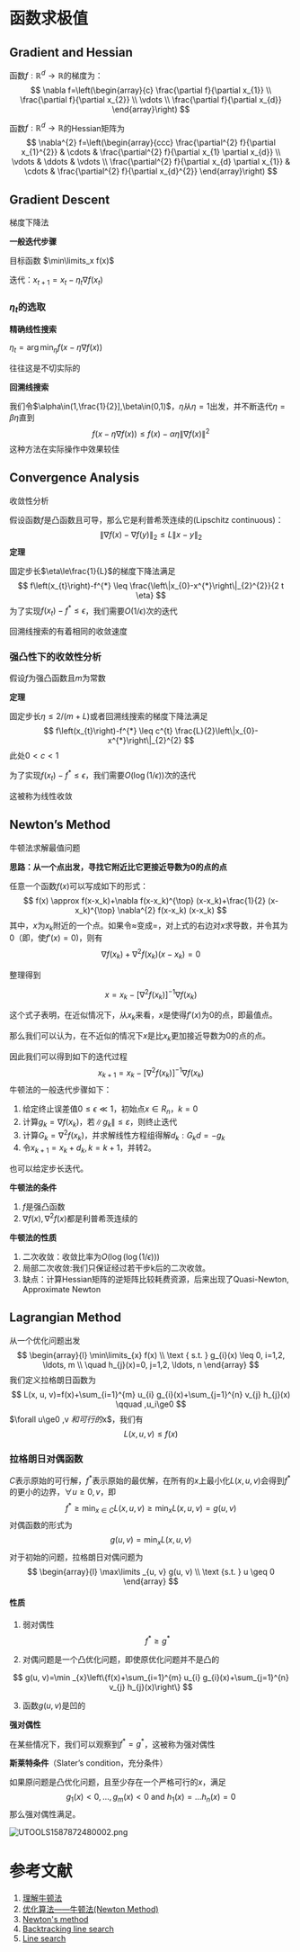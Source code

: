 # 函数求极值

## Gradient and Hessian

函数$f:\mathbb{R}^d\rightarrow\mathbb{R}$的梯度为：
$$
\nabla f=\left(\begin{array}{c}
\frac{\partial f}{\partial x_{1}} \\
\frac{\partial f}{\partial x_{2}} \\
\vdots \\
\frac{\partial f}{\partial x_{d}}
\end{array}\right)
$$


函数$f:\mathbb{R}^d\rightarrow\mathbb{R}$的Hessian矩阵为
$$
\nabla^{2} f=\left(\begin{array}{ccc}
\frac{\partial^{2} f}{\partial x_{1}^{2}} & \cdots & \frac{\partial^{2} f}{\partial x_{1} \partial x_{d}} \\
\vdots & \ddots & \vdots \\
\frac{\partial^{2} f}{\partial x_{d} \partial x_{1}} & \cdots & \frac{\partial^{2} f}{\partial x_{d}^{2}}
\end{array}\right)
$$

## Gradient Descent

梯度下降法

**一般迭代步骤**

目标函数 $\min\limits_x f(x)$

迭代：$x_{t+1}=x_{t}-\eta_{t} \nabla f\left(x_{t}\right)$

### $\eta_t$的选取

**精确线性搜索**

$\eta_{t}=\arg \min _{\eta} f(x-\eta \nabla f(x))$

往往这是不切实际的

**回溯线搜索**

我们令$\alpha\in(1,\frac{1}{2}],\beta\in(0,1)$，$\eta$从$\eta=1$出发，并不断迭代$\eta=\beta\eta$直到
$$
f(x-\eta \nabla f(x)) \leq f(x)-\alpha \eta\|\nabla f(x)\|^{2}
$$
这种方法在实际操作中效果较佳

## Convergence Analysis

收敛性分析

假设函数$f$是凸函数且可导，那么它是利普希茨连续的(Lipschitz continuous)：
$$
\|\nabla f(x)-\nabla f(y)\|_{2} \leq L\|x-y\|_{2}
$$
**定理**

固定步长$\eta\le\frac{1}{L}$的梯度下降法满足
$$
f\left(x_{t}\right)-f^{*} \leq \frac{\left\|x_{0}-x^{*}\right\|_{2}^{2}}{2 t \eta}
$$
为了实现$f\left(x_{t}\right)-f^{*} \leq\epsilon$，我们需要$O(1 / \epsilon)$次的迭代

回溯线搜索的有着相同的收敛速度

### 强凸性下的收敛性分析

假设$f$为强凸函数且$m$为常数

**定理**

固定步长$\eta\le2/(m+L)$或者回溯线搜索的梯度下降法满足
$$
f\left(x_{t}\right)-f^{*} \leq c^{t} \frac{L}{2}\left\|x_{0}-x^{*}\right\|_{2}^{2}
$$
此处$0<c<1$

为了实现$f\left(x_{t}\right)-f^{*} \leq\epsilon$，我们需要$O(\log(1 / \epsilon))$次的迭代

这被称为线性收敛

## Newton’s Method

牛顿法求解最值问题

**思路：从一个点出发，寻找它附近比它更接近导数为0的点的点**

任意一个函数$f(x)$可以写成如下的形式：
$$
f(x) \approx f(x-x_k)+\nabla f(x-x_k)^{\top} (x-x_k)+\frac{1}{2} (x-x_k)^{\top} \nabla^{2} f(x-x_k) (x-x_k)
$$
其中，$x$为$x_k$附近的一个点。如果令$\approx$变成$=$，对上式的右边对$x$求导数，并令其为0（即，使$f\prime(x)=0$)，则有
$$
\nabla f(x_k) + \nabla^{2} f(x_k) (x-x_k)=0
$$

整理得到


$$
x=x_k-\left[\nabla^{2} f(x_k)\right]^{-1} \nabla f(x_k)
$$

这个式子表明，在近似情况下，从$x_k$来看，$x$是使得$f\prime(x)$为$0$的点，即最值点。

那么我们可以认为，在不近似的情况下$x$是比$x_k$更加接近导数为0的点的点。

因此我们可以得到如下的迭代过程
$$
x_{k+1}=x_k-\left[\nabla^{2} f(x_k)\right]^{-1} \nabla f(x_k)
$$
牛顿法的一般迭代步骤如下：

1. 给定终止误差值$0\leq\epsilon\ll1$，初始点$x\in R_n$，$k=0$
2. 计算$g_{k}=\nabla f\left(x_{k}\right)$，若$\left\|g_{k}\right\| \leq \varepsilon$，则终止迭代
3. 计算$G_{k}=\nabla^2 f\left(x_{k}\right)$，并求解线性方程组得解$d_{k}: G_{k} d=-g_{k}$
4. 令$x_{k+1}=x_{k}+d_{k}, k=k+1$，并转2。

也可以给定步长迭代。

**牛顿法的条件**

1. $f$是强凸函数
2. $\nabla f(x),\nabla^2 f(x)$都是利普希茨连续的

**牛顿法的性质**

1. 二次收敛：收敛比率为$O(\log(\log(1 / \epsilon)))$
2. 局部二次收敛:我们只保证经过若干步k后的二次收敛。
3. 缺点：计算Hessian矩阵的逆矩阵比较耗费资源，后来出现了Quasi-Newton, Approximate Newton

## Lagrangian Method

从一个优化问题出发
$$
\begin{array}{l}
\min\limits_{x} f(x) \\
\text { s.t. } g_{i}(x) \leq 0, i=1,2, \ldots, m \\
\quad h_{j}(x)=0, j=1,2, \ldots, n
\end{array}
$$
我们定义拉格朗日函数为
$$
L(x, u, v)=f(x)+\sum_{i=1}^{m} u_{i} g_{i}(x)+\sum_{j=1}^{n} v_{j} h_{j}(x) \qquad ,u_i\ge0
$$
$\forall u\ge0 ,v $和可行的$x$，我们有
$$
L(x, u, v) \leq f(x)
$$

### 拉格朗日对偶函数

$C$表示原始的可行解，$f^*$表示原始的最优解，在所有的$x$上最小化$L(x,u,v)$会得到$f^*$的更小的边界，$\forall u\ge0,v$，即
$$
f^{*} \geq \min _{x \in C} L(x, u, v) \geq \min _{x} L(x, u, v)=g(u, v)
$$
对偶函数的形式为
$$
g(u, v)=\min _{x} L(x, u, v)
$$
对于初始的问题，拉格朗日对偶问题为
$$
\begin{array}{l}
\max\limits _{u, v} g(u, v) \\
\text {s.t. } u \geq 0
\end{array}
$$

#### 性质

1. 弱对偶性
   $$
   f^*\ge g^*
   $$

2. 对偶问题是一个凸优化问题，即使原优化问题并不是凸的

$$
g(u, v)=\min _{x}\left\{f(x)+\sum_{i=1}^{m} u_{i} g_{i}(x)+\sum_{j=1}^{n} v_{j} h_{j}(x)\right\}
$$

3. 函数$g(u,v)$是凹的

**强对偶性**

在某些情况下，我们可以观察到$f^*=g^*$，这被称为强对偶性

**斯莱特条件**（Slater’s condition，充分条件）

如果原问题是凸优化问题，且至少存在一个严格可行的$x$，满足
$$
g_{1}(x)<0, \ldots, g_{m}(x)<0 \text { and } h_{1}(x)=\ldots h_{n}(x)=0
$$
那么强对偶性满足。



![UTOOLS1587872480002.png](https://mypictuchuang.oss-cn-shenzhen.aliyuncs.com/UTOOLS1587872480002.png)



# 参考文献

1. [理解牛顿法](<https://zhuanlan.zhihu.com/p/37588590>)
2. [优化算法——牛顿法(Newton Method)](<https://blog.csdn.net/google19890102/article/details/41087931>)
3. [Newton's method](<https://en.wikipedia.org/wiki/Newton%27s_method>)
4. [Backtracking line search](<https://en.wikipedia.org/wiki/Backtracking_line_search>)
5. [Line search](<https://en.wikipedia.org/wiki/Line_search>)